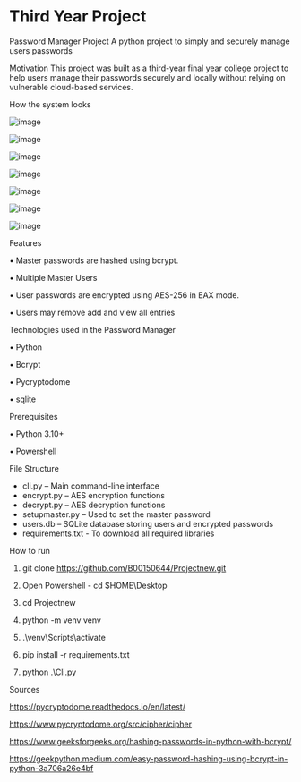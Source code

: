 # Third Year Project

Password Manager Project
A python project to simply and securely manage users passwords 

Motivation
This project was built as a third-year final year college project to help users manage their passwords securely and locally without relying on vulnerable cloud-based services.

How the system looks 

![image](https://github.com/user-attachments/assets/bdd515a7-135f-4b4f-9f7d-f6a06ed9227a)

![image](https://github.com/user-attachments/assets/a80b566b-284c-4e39-bddf-5ed83b8b9605)

![image](https://github.com/user-attachments/assets/24122ff4-63ba-451e-b281-c77ac52d789d)

![image](https://github.com/user-attachments/assets/332a08e7-8a68-4bee-bf1f-de36fdf390cd)

![image](https://github.com/user-attachments/assets/984eb048-7588-4787-92f9-f66369a8939e)

![image](https://github.com/user-attachments/assets/53df9e58-c747-4a6e-8062-d252f10bda20)

![image](https://github.com/user-attachments/assets/90d689f0-14c2-434c-a1a8-98928a90ff32)

Features

•	Master passwords are hashed using bcrypt.

•	Multiple Master Users

•	User passwords are encrypted using AES-256 in EAX mode.

•	Users may remove add and view all entries

Technologies used in the Password Manager

•	Python 

•	Bcrypt

•	Pycryptodome

•	sqlite


Prerequisites

•	Python 3.10+

•	Powershell

File Structure
- cli.py – Main command-line interface
- encrypt.py – AES encryption functions
- decrypt.py – AES decryption functions
- setupmaster.py – Used to set the master password
- users.db – SQLite database storing users and encrypted passwords
- requirements.txt - To download all required libraries

How to run

1.	git clone https://github.com/B00150644/Projectnew.git

2.	Open Powershell - cd $HOME\Desktop

3.	cd Projectnew

4.	python -m venv venv

5.	.\venv\Scripts\activate

6.	pip install -r requirements.txt

7.	python .\Cli.py

Sources

https://pycryptodome.readthedocs.io/en/latest/

https://www.pycryptodome.org/src/cipher/cipher

https://www.geeksforgeeks.org/hashing-passwords-in-python-with-bcrypt/

https://geekpython.medium.com/easy-password-hashing-using-bcrypt-in-python-3a706a26e4bf

